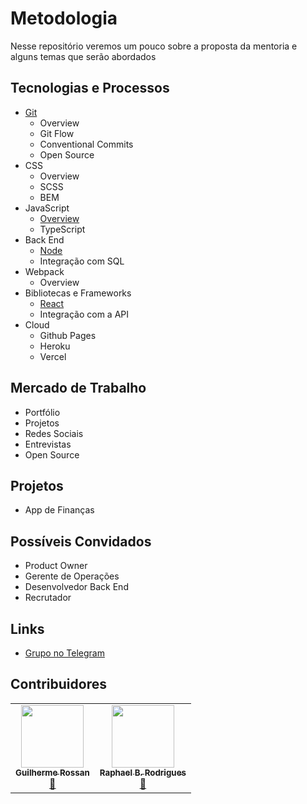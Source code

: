 # Metodologia
Nesse repositório veremos um pouco sobre a proposta da mentoria e alguns temas que serão abordados

## Tecnologias e Processos
* [Git](https://github.com/mentoria-unasp/learning-git)  
  * Overview
  * Git Flow 
  * Conventional Commits
  * Open Source
* CSS
  * Overview
  * SCSS
  * BEM
* JavaScript
  * [Overview](https://github.com/mentoria-unasp/learning-javascript)
  * TypeScript
* Back End
  * [Node](https://github.com/mentoria-unasp/learning-node)
  * Integração com SQL
* Webpack
  * Overview
* Bibliotecas e Frameworks
  * [React](https://github.com/mentoria-unasp/learning-react)
  * Integração com a API
* Cloud
  * Github Pages
  * Heroku
  * Vercel

## Mercado de Trabalho
* Portfólio
* Projetos
* Redes Sociais
* Entrevistas
* Open Source

## Projetos
* App de Finanças

## Possíveis Convidados
* Product Owner
* Gerente de Operações
* Desenvolvedor Back End
* Recrutador

## Links
* [Grupo no Telegram](https://t.me/+wKdJguaDcmI4YzFh)
 
## Contribuidores

<table>
  <tr>
    <td align="center"><a href="https://github.com/RossanGR"><img src="https://avatars.githubusercontent.com/u/89818378?v=4" width="100px;" alt=""/><br /><sub><b>Guilherme Rossan</b></sub></a><br /><a href="https://github.com/RossanGR">📖</a></td>
    <td align="center"><a href="https://github.com/RaphaelBRodrigues"><img src="https://avatars.githubusercontent.com/u/42044496?v=4" width="100px;" alt=""/><br /><sub><b>Raphael B. Rodrigues</b></sub></a><br /><a href="https://github.com/RaphaelBRodrigues">📖</a></td>
  </tr>
</table>

